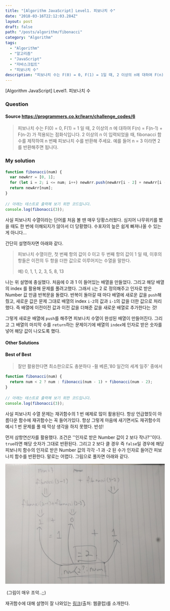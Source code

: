 ```yaml
---
title: "[Algorithm JavaScript] Level1. 피보나치 수"
date: "2018-03-16T22:12:03.284Z"
layout: post
draft: false
path: "/posts/algorithm/fibonacci"
category: "Algorithm"
tags:
  - "Algorithm"
  - "알고리즘"
  - "JavaScript"
  - "자바스크립트"
  - "피보나치 수"
description: "피보나치 수는 F(0) = 0, F(1) = 1일 때, 2 이상의 n에 대하여 F(n) = F(n-1) + F(n-2) 가 적용되는 점화식입니다. 2 이상의 n이 입력되었을 때, fibonacci 함수를 제작하여 n번째 피보나치 수를 반환해 주세요."
---
```


[Algorithm JavaScript] Level1. 피보나치 수

### Question

#### Source https://programmers.co.kr/learn/challenge_codes/6

> 피보나치 수는 F(0) = 0, F(1) = 1 일 때, 2 이상의 n 에 대하여 F(n) = F(n-1) + F(n-2) 가 적용되는 점화식입니다. 2 이상의 n 이 입력되었을 때, fibonacci 함수를 제작하여 n 번째 피보나치 수를 반환해 주세요. 예를 들어 n = 3 이라면 2 를 반환해주면 됩니다.

### My solution

```javascript
function fibonacci(num) {
  var newArr = [0, 1];
  for (let i = 2; i <= num; i++) newArr.push(newArr[i - 2] + newArr[i - 1]);
  return newArr[num];
}

// 아래는 테스트로 출력해 보기 위한 코드입니다.
console.log(fibonacci(3));
```

사실 피보나치 수열이라는 단어를 처음 볼 땐 매우 당황스러웠다. 심지어 나무위키를 봤을 때도 한 번에 이해되지가 않아서 더 당황했다. 수포자의 늪은 쉽게 빠져나올 수 있는게 아니다...

간단히 설명하자면 아래와 같다.

> 피보나치 수열이란, 첫 번째 항의 값이 0 이고 두 번째 항의 값이 1 일 때, 이후의 항들은 이전의 두 항을 더한 값으로 이루어지는 수열을 말한다.
>
> 예) 0, 1, 1, 2, 3, 5, 8, 13

나는 위 설명에 충실했다. 처음에 0 과 1 이 들어있는 배열을 만들었다. 그리고 해당 배열의 index 를 활용해 문제를 풀려고했다. 그래서 `i`는 2 로 정의해주고 인자로 받은 Number 값 만큼 반복문을 돌렸다. 반복이 돌아갈 때 마다 배열에 새로운 값을 `push`해줬고, 새로운 값은 문제 그대로 배열의 index `i-2`의 값과 `i-1`의 값을 더한 값으로 처리했다. 즉 배열에 이전이전 값과 이전 값을 더해준 값을 새로운 배열로 추가한다는 것!

그렇게 새로운 배열에 `push`를 해주면 피보나치 수열이 완성된 배열이 만들어진다. 그리고 그 배열의 마지막 수를 `return`하는 문제이기에 배열의 `index`에 인자로 받은 숫자를 넣어 해당 값이 나오도록 했다.

#### Other Solutions

#### Best of Best

> 잘만 활용한다면 최소한으로도 충분하다 -쥘 베른,'80 일간의 세계 일주' 중에서

```javascript
function fibonacci(num) {
  return num < 2 ? num : fibonacci(num - 1) + fibonacci(num - 2);
}

// 아래는 테스트로 출력해 보기 위한 코드입니다.
console.log(fibonacci(3));
```

사실 피보나치 수열 문제는 재귀함수의 1 번 예제로 많이 활용된다. 항상 언급했듯이 아름다운 함수에 재귀함수는 꼭 들어가있다. 항상 그렇게 마음에 새기면서도 재귀함수의 예시 1 번 문제를 풀 때 막상 생각을 하지 못했다. 반성!

먼저 삼항연산자를 활용했다. 조건은 ''인자로 받은 Number 값이 2 보다 작나?''이다. `true`라면 해당 숫자가 그대로 반환된다. 그리고 2 보다 클 경우 즉 `false`일 경우에 해당 피보나치 함수의 인자로 받은 Number 값의 각각 -1 과 -2 된 수가 인자로 들어간 피보나치 함수를 반환한다. 말로는 어렵다. 그림으로 풀자면 아래와 같다.

![fibonacci](./fibonacci.jpg)

​ (그림이 매우 조악..;;)

재귀함수에 대해 설명이 잘 나와있는 [링크](http://webclub.tistory.com/72)(출처: 웹클럽)를 소개한다.
